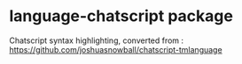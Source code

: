# language-chatscript package

Chatscript syntax highlighting, converted from : https://github.com/joshuasnowball/chatscript-tmlanguage
